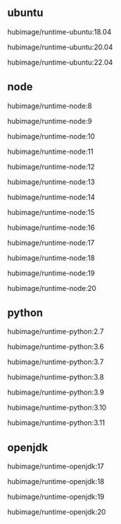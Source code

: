 ## ubuntu

hubimage/runtime-ubuntu:18.04

hubimage/runtime-ubuntu:20.04

hubimage/runtime-ubuntu:22.04

## node

hubimage/runtime-node:8

hubimage/runtime-node:9

hubimage/runtime-node:10

hubimage/runtime-node:11

hubimage/runtime-node:12

hubimage/runtime-node:13

hubimage/runtime-node:14

hubimage/runtime-node:15

hubimage/runtime-node:16

hubimage/runtime-node:17

hubimage/runtime-node:18

hubimage/runtime-node:19

hubimage/runtime-node:20

## python

hubimage/runtime-python:2.7

hubimage/runtime-python:3.6

hubimage/runtime-python:3.7

hubimage/runtime-python:3.8

hubimage/runtime-python:3.9

hubimage/runtime-python:3.10

hubimage/runtime-python:3.11

## openjdk

hubimage/runtime-openjdk:17

hubimage/runtime-openjdk:18

hubimage/runtime-openjdk:19

hubimage/runtime-openjdk:20
